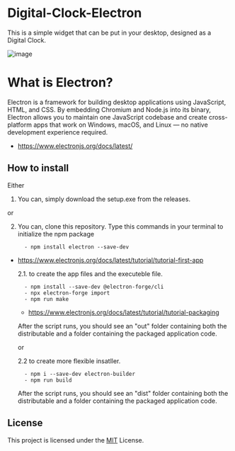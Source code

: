 # Digital-Clock-Electron

This is a simple widget that can be put in your desktop, designed as a Digital Clock.

![image](https://github.com/user-attachments/assets/6ee61c9a-d3c0-4019-a6e6-11bf5b8ee792)

# What is Electron?

Electron is a framework for building desktop applications using JavaScript, HTML, and CSS. By embedding Chromium and Node.js into its binary, Electron allows you to maintain one JavaScript codebase and create cross-platform apps that work on Windows, macOS, and Linux — no native development experience required.

- https://www.electronjs.org/docs/latest/

## How to install

Either

1. You can, simply download the setup.exe from the releases.

or

2. You can, clone this repository. Type this commands in your terminal to initialize the npm package

         - npm install electron --save-dev

- https://www.electronjs.org/docs/latest/tutorial/tutorial-first-app

  2.1. to create the app files and the executeble file.

        - npm install --save-dev @electron-forge/cli
        - npx electron-forge import
        - npm run make

  - https://www.electronjs.org/docs/latest/tutorial/tutorial-packaging

  After the script runs, you should see an "out" folder containing both the distributable and a folder containing the packaged application code.

  or

  2.2 to create more flexible insatller.

        - npm i --save-dev electron-builder
        - npm run build

  After the script runs, you should see an "dist" folder containing both the distributable and a folder containing the packaged application code.

## License

This project is licensed under the [MIT](https://choosealicense.com/licenses/mit/) License.
